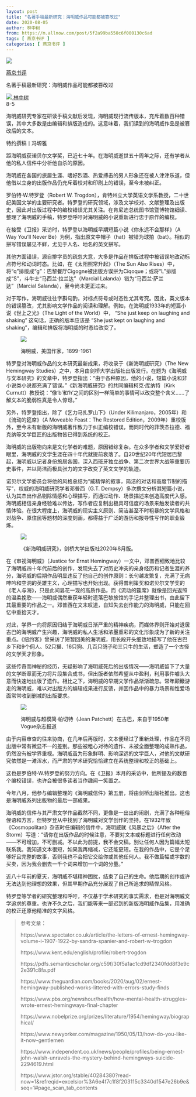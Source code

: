 ```yaml
---
layout: post
title: "名著手稿最新研究：海明威作品可能都被篡改过"
date: 2020-08-05
author: 林中树
from: https://m.allnow.com/post/5f2a99ba550c6f000130c6ad
tags: [ 燕京书评 ]
categories: [ 燕京书评 ]
---
```


<div class="main" data-v-7f77c10f="" data-v-c130297e="">
 <div class="head-img-wrap" data-v-7f77c10f="">
  <img class="head-img" data-v-7f77c10f="" src="//img.allhistory.com/5f2a7493d47fa200018da7d3.jpg?imageView2/2/w/750"/>
  <!-- -->
 </div>
 <div class="column-wrap" data-v-7f77c10f="">
  <p class="column" data-v-7f77c10f="">
   <a class="column-link" data-v-7f77c10f="" href="/column/199">
    燕京书评
   </a>
   <!-- -->
  </p>
  <p class="title" data-v-7f77c10f="">
   名著手稿最新研究：海明威作品可能都被篡改过
  </p>
 </div>
 <div class="author-wrap" data-v-7f77c10f="">
  <div class="left" data-v-7f77c10f="">
   <a class="single-avatar" data-v-7f77c10f="" href="/user/691319">
    <img data-v-7f77c10f="" src="//pic.allhistory.com/T1PRbCBK__1RCvBVdK.jpg?imageView2/2/w/64"/>
   </a>
   <a class="single-name" data-v-7f77c10f="" href="/user/691319">
    林中树
   </a>
   <div class="icon" data-v-7f77c10f="">
   </div>
  </div>
  <div class="time" data-v-7f77c10f="">
   8-5
  </div>
 </div>
 <div class="abstract-wrap" data-v-7f77c10f="">
  <p class="abstract" data-v-7f77c10f="">
   海明威研究专家在研读手稿文献后发现，海明威现行流传版本，充斥着数百种错误，其中大多数是由编辑和排版造成的。这意味着，我们读到的海明威作品是被篡改后的文本。
  </p>
 </div>
 <div data-v-7f77c10f="" id="article-content">
  <p>
   特约撰稿丨冯塬雅
  </p>
  <p>
  </p>
  <p>
   距海明威获诺贝尔文学奖，已近七十年。在海明威逝世五十周年之际，还有学者从他的私人信件中分析他自杀的原因。
  </p>
  <p>
  </p>
  <p>
   海明威在各国的旅居生涯、嗜好烈酒、热爱搏击的男人形象还在被人津津乐道，但他借以立身的出版作品仍充斥着校对和印刷上的错误，至今未被纠正。
  </p>
  <p>
  </p>
  <p>
   罗伯特·W.特罗登（Robert W. Trogdon），肯特州立大学英语文学系教授，二十世纪美国文学的主要研究者。特罗登的研究领域，涉及文学校对、文献整理及出版史，因此对出版过程中的编校错误尤其关注。在肯尼迪总统图书馆暨博物馆细读、整理了海明威的手稿，特罗登呼吁对海明威的小说重新进行忠于原作的编校。
  </p>
  <p>
  </p>
  <p>
   在接受《卫报》采访时，特罗登以海明威早期短篇小说《你永远不会那样》（A Way You’ll Never Be）为例，指出原文中帽子（hat）被错为球拍（bat）。相似的拼写错误屡见不鲜，尤见于人名、地名的英文拼写。
  </p>
  <p>
  </p>
  <p>
   其他方面错误，源自排字员的疏忽大意，大多是作品在排版过程中被错误地改动标点符号和动词时态。比如，在《太阳照常升起》（The Sun Also Rises）中，将“q”排版成“g”：巴黎餐厅Cigogne被出版方误拼为Ciqoque；或将“L”排版成“S”，斗牛士“马西兰·拉兰达”（Marcial Lalanda）错为“马西兰·萨兰达”（Marcial Salanda），至今尚未更正过来。
  </p>
  <p>
  </p>
  <p>
   对于写作，海明威往往字斟句酌，对标点符号或时态性尤其考究。因此，英文版本的错误篡改，尤其影响文学作品的阅读和理解。例如，在海明威1933年的短篇小说《世上之光》（The Light of the World）中， “She just keep on laughing and shaking” 这句话，正确的版本应该是 “She just kept on laughing and shaking”，编辑和排版将海明威的时态给改变了。
  </p>
  <p>
  </p>
  <figure class="image-box dls-image-block dls-media-image">
   <img src="//img.allhistory.com/5f2a7511550c6f000130c560.jpg?imageView2/2/w/800"/>
   <figcaption class="dls-image-capture">
    <p>
     海明威，美国作家，1899-1961
    </p>
   </figcaption>
  </figure>
  <p>
   特罗登对海明威作品的文本研究最新成果，将收录于《新海明威研究》（The New Hemingway Studies）之中，本月由剑桥大学出版社出版发行。在题为《海明威与文本研究》的文章中，特罗登指出：“由于各种原因，他的小说，短篇小说和非小说类小说都充满了错误。”《新海明威研究》的共同编辑柯克·库纳特（Kirk Curnutt）教授说：“像‘b’和‘h’之间的区别一样简单的事情可以改变整个含义……了解文本的脆弱性真是令人惊讶。”
  </p>
  <p>
  </p>
  <p>
   另外，特罗登指出，除了《乞力马扎罗山下》（Under Kilimanjaro，2005年）和《流动的筵席》（A Moveable Feast：The Restored Edition，2009年）重校版外，至今未有新版的海明威著作致力于纠正编校错误，而同时代的菲茨杰拉德、福克纳等文学巨匠的出版物皆已得到系统的校正。
  </p>
  <p>
  </p>
  <p>
   海明威的出版物向来是文化学者的难题，原因错综复杂。在众多学者和文学爱好者眼里，海明威的文学生涯在四十年代就提前衰落了。自20世纪20年代短居巴黎起，海明威以记者身份旅居各国，深入西班牙独立战争、第二次世界大战等重要历史事件，并以简洁而极具张力的文字改变了英文文学的轨迹。
  </p>
  <p>
  </p>
  <p>
   诺贝尔文学委员会将他的风格总结为“威精悍的叙事，简洁的对话和高度节制的描写”，权威的海明威研究学者邓普西（G.T. Dempsy）多次撰文分析其短篇小说，认为其杰出作品剔除情感和心理描写，而通过动作、场景描述来创造高度代入感。海明威相信亲身经验难以传达，写作者应复制出极具可信度的场景来触发读者的共情体验。在很大程度上，海明威的现实主义原则、简洁甚至不时粗暴的文学风格和对战争、原住民等题材的深度刻画，都得益于广泛的游历和报导性写作的职业锻炼。
  </p>
  <p>
  </p>
  <figure class="image-box dls-image-block dls-media-image">
   <img src="//img.allhistory.com/5f2a753ed47fa200018da7d9.jpg?imageView2/2/w/800"/>
   <figcaption class="dls-image-capture">
    <p>
     《新海明威研究》，剑桥大学出版社2020年8月版。
    </p>
   </figcaption>
  </figure>
  <p>
   在《审视海明威》（Justice for Ernst Hemingway）一文中，邓普西细致地比较了海明威四十年代前后的创作，发现失去了对历史冲突的亲身经历和记者生涯的养分，海明威的后期作品明显违反了他自己的创作原则：长句越发繁复，充满了无病呻吟和空洞的英雄主义，心理描写也开始出现。获得普利策奖和诺贝尔文学奖的《老人与海》，只是此间昙花一现的高质作品，而《流动的筵席》就像是回光返照的温柔挽歌——海明威偶然重获年轻时遗落巴黎旅馆的手记并整理出书，由此留下其最重要的作品之一。邓普西在文末叹道，自知失去创作能力的海明威，只能在回忆中重拾天才。
  </p>
  <p>
  </p>
  <p>
   对此，学界一向将原因归结于海明威日渐严重的精神疾病，而媒体界则开始对退居古巴的海明威产生兴趣，海明威的私人生活和浓墨重彩的文化形象成为了新的关注重点。《纽约客》曾采访了短暂回美的海明威，用长段开头细致地描写了他在古巴乡下和9个佣人、52只猫、16只狗、几百只鸽子和三只牛的生活，塑造了一个古怪的文学天才形象。
  </p>
  <p>
  </p>
  <p>
   这些传奇而神秘的经历，无疑影响了海明威死后的出版情况——海明威留下了大量的文学断章而无力将片段集合成书，但出版者依然希望从中盈利，利用事件噱头大意而快速地出版了遗作。相比之下，海明威的早期文学作品渐渐疏忽。常年颠簸游走的海明威，难以对出版方的编辑成果进行反馈，并因作品中的暴力场景和性爱场面常常收到删减的出版要求。
  </p>
  <p>
  </p>
  <figure class="image-box dls-image-block dls-media-image">
   <img src="//img.allhistory.com/5f2a756885139100017d2487.png?imageView2/2/w/800"/>
   <figcaption class="dls-image-capture">
    <p>
     海明威与超模简·帕切特（Jean Patchett）在古巴，来自于1950年Vogue杂志报道
    </p>
   </figcaption>
  </figure>
  <p>
   由于内容审查的往来协商，在几年后再版时，文本便经过了重新处理，作品在不同出版中常有微显不一的差别。那些被粗心对待的遗作、未被全面整理的成熟作品，仍然没有被学界重视。海明威虽为形象鲜明、影响深远的文学巨人，对他的文献研究依然是一滩浑水，而严肃的学术研究恰恰建立在系统整理和校正的基础上。
  </p>
  <p>
  </p>
  <p>
   这也是罗伯特·W.特罗登的努力方向。在《卫报》本月的采访中，他所提及的数百个编校错误，也许会被很多读者当作趣闻一笑置之。
  </p>
  <p>
  </p>
  <p>
   今年八月，他参与编辑整理的《海明威信件》第五册，将由剑桥出版社推出。这也是海明威系列出版物的最后一部成果。
  </p>
  <p>
  </p>
  <p>
   海明威的信件与其严肃文学作品截然不同，更像是一出出的闹剧，充满了各种粗俗俚语和方言，但特罗登从中找到了海明威对文学创作的坚持。在1932年致《Cosmopolitan》杂志时任编辑的信件中，海明威就《风暴之后》（After the Storm）写道：“请你在出版作品的时候注意，不要对文本或标题进行任何改动——不可增加，不可删减。不以此为前提，我不会交稿。别让任何人因为篇幅太短联系我。我知道文本很短，如果我再缩减，它还能更短。在我的作品中，它是个足够好且完整的故事，否则我也不会把它交给你或其他任何人。我不做篇幅或字数的买卖，因为我会删去一千个词来增加一个词的分量。”
  </p>
  <p>
  </p>
  <p>
   近八十年前的夏天，海明威不堪精神困扰，结束了自己的生命。他后期的创作或许无法达到他理想的效果，但其早期作品充分展现了自己所追求的精悍风格。
  </p>
  <p>
  </p>
  <p>
   特罗登等学者的研究整理和呼吁，不仅基于学术研究的事实需求，也是对海明威文学追求的尊重。也许不久之后，我们能等来一部迟到的新版海明威作品集，用准确的校正还原他精准的文字风格。
  </p>
  <p>
  </p>
  <blockquote>
   <p>
    参考文章：
   </p>
   <p>
    https://www.spectator.co.uk/article/the-letters-of-ernest-hemingway-volume-i-1907-1922-by-sandra-spanier-and-robert-w-trogdon
   </p>
   <p>
    https://www.kent.edu/english/profile/robert-trogdon
   </p>
   <p>
    https://pdfs.semanticscholar.org/c59f/30f5a1ac1cd9df2340fdd8f3e9c2e391c8fa.pdf
   </p>
   <p>
    https://www.theguardian.com/books/2020/aug/02/ernest-hemingway-published-works-littered-with-errors-study-finds
   </p>
   <p>
    https://www.pbs.org/newshour/health/how-mental-health-struggles-wrote-ernest-hemingways-final-chapter
   </p>
   <p>
    https://www.nobelprize.org/prizes/literature/1954/hemingway/biographical/
   </p>
   <p>
    https://www.newyorker.com/magazine/1950/05/13/how-do-you-like-it-now-gentlemen
   </p>
   <p>
    https://www.independent.co.uk/news/people/profiles/being-ernest-john-walsh-unravels-the-mystery-behind-hemingways-suicide-2294619.html
   </p>
   <p>
    https://www.jstor.org/stable/40284380?read-now=1&amp;refreqid=excelsior%3A6e4f7c1f8f203115c3340d1547e26b9e&amp;seq=1#page_scan_tab_contents
   </p>
  </blockquote>
 </div>
</div>

